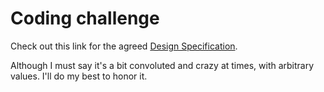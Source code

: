# Coding challenge

Check out this link for the agreed [Design Specification](https://www.figma.com/file/tRmcqRmBMkje81TAyeRKm6/Ratings-challenge?node-id=3%3A163).

Although I must say it's a bit convoluted and crazy at times, with arbitrary values.
I'll do my best to honor it.
